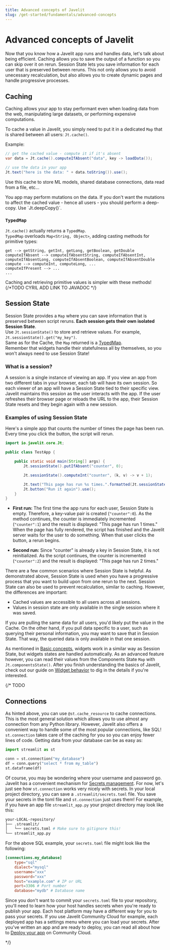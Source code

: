 ```yaml
---
title: Advanced concepts of Javelit
slug: /get-started/fundamentals/advanced-concepts
---
```


# Advanced concepts of Javelit

Now that you know how a Javelit app runs and handles data, let's talk about being efficient. Caching allows you to save the output of a function so you can skip over it on rerun. Session State lets you save information for each user that is preserved between reruns. This not only allows you to avoid unecessary recalculation, but also allows you to create dynamic pages and handle progressive processes.

## Caching

Caching allows your app to stay performant even when loading data from the web, manipulating large datasets, or performing expensive computations.

To cache a value in Javelit, you simply need to put it in a dedicated `Map` that is shared between all users: `Jt.cache()`.

Example:

```java
// get the cached value - compute it if it's absent
var data = Jt.cache().computeIfAbsent("data", key -> loadData());

// use the data in your app
Jt.text("here is the data: " + data.toString()).use();
```

Use this cache to store ML models, shared database connections, data read from a file, etc...


<Note>
You app may perform mutations on the data.  
If you don't want the mutations to affect the cached value - hence all users - you should perform a deep-copy.
Use `Jt.deepCopy()`. 
</Note>

### `TypedMap`

`Jt.cache()` actually returns a `TypedMap`.   
`TypedMap` overloads `Map<String, Object>`, adding casting methods for primitive types:
```
get --> getString, getInt, getLong, getBoolean, getDouble
computeIfAbsent --> computeIfAbsentString, computeIfAbsentInt, computeIfAbsentLong, computeIfAbsentBoolean, computeIfAbsentDouble
compute --> computeInt, computeLong, ...
computeIfPresent --> ...
...
```
Caching and retrieving primitive values is simpler with these methods!
{/*TODO CYRIL ADD LINK TO JAVADOC */}

## Session State

Session State provides a `Map` where you can save information that is preserved between script reruns. 
**Each session gets their own isolated Session State**.   
Use `Jt.sessionState()` to store and retrieve values. For example, `Jt.sessionState().get("my_key")`.  
Same as for the Cache, the `Map` returned is a [TypedMap](#typedmap).  
Remember that widgets handle their statefulness all by themselves, so you won't always need to use Session State!

### What is a session?

A session is a single instance of viewing an app. If you view an app from two different tabs in your browser, each tab will have its own session. So each viewer of an app will have a Session State tied to their specific view. Javelit maintains this session as the user interacts with the app. If the user refreshes their browser page or reloads the URL to the app, their Session State resets and they begin again with a new session.

### Examples of using Session State

Here's a simple app that counts the number of times the page has been run. Every time you click the button, the script will rerun.

```java
import io.javelit.core.Jt;

public class TestApp {

    public static void main(String[] args) {
        Jt.sessionState().putIfAbsent("counter", 0);

        Jt.sessionState().computeInt("counter", (k, v) -> v + 1);

        Jt.text("This page has run %s times.".formatted(Jt.sessionState().getInt("counter"))).use();
        Jt.button("Run it again").use();
    }
}
```

- **First run:** The first time the app runs for each user, Session State is empty. Therefore, a key-value pair is created (`"counter":0`). As the method continues, the counter is immediately incremented (`"counter":1`) and the result is displayed: "This page has run 1 times." When the page has fully rendered, the script has finished and the Javelit server waits for the user to do something. When that user clicks the button, a rerun begins.

- **Second run:** Since "counter" is already a key in Session State, it is not reinitialized. As the script continues, the counter is incremented (`"counter":2`) and the result is displayed: "This page has run 2 times."

There are a few common scenarios where Session State is helpful. As demonstrated above, Session State is used when you have a progressive process that you want to build upon from one rerun to the next. Session State can also be used to prevent recalculation, similar to caching. However, the differences are important:

- Cached values are accessible to all users across all sessions.
- Values in session state are only available in the single session where it was saved.

If you are pulling the same data for all users, you'd likely put the value in the Cache. On the other hand, if you pull data specific to a user, such as querying their personal information, you may want to save that in Session State. That way, the queried data is only available in that one session.

As mentioned in [Basic concepts](/get-started/fundamentals/main-concepts#widgets), widgets work in a similar way as Session State, but widgets states are handled automatically. 
As an advanced feature however, you can read their values from the Components State `Map` with `Jt.componentsState()`. 
After you finish understanding the basics of Javelit, check out our guide on [Widget behavior](/develop/concepts/architecture/widget-behavior) to dig in the details if you're interested.


{/* TODO 
## Connections

As hinted above, you can use `@st.cache_resource` to cache connections. This is the most general solution which allows you to use almost any connection from any Python library. However, Javelit also offers a convenient way to handle some of the most popular connections, like SQL! `st.connection` takes care of the caching for you so you can enjoy fewer lines of code. Getting data from your database can be as easy as:

```python
import streamlit as st

conn = st.connection("my_database")
df = conn.query("select * from my_table")
st.dataframe(df)
```

Of course, you may be wondering where your username and password go. Javelit has a convenient mechanism for [Secrets management](/develop/concepts/connections/secrets-management). For now, let's just see how `st.connection` works very nicely with secrets. In your local project directory, you can save a `.streamlit/secrets.toml` file. You save your secrets in the toml file and `st.connection` just uses them! For example, if you have an app file `streamlit_app.py` your project directory may look like this:

```bash
your-LOCAL-repository/
├── .streamlit/
│   └── secrets.toml # Make sure to gitignore this!
└── streamlit_app.py
```

For the above SQL example, your `secrets.toml` file might look like the following:

```toml
[connections.my_database]
    type="sql"
    dialect="mysql"
    username="xxx"
    password="xxx"
    host="example.com" # IP or URL
    port=3306 # Port number
    database="mydb" # Database name
```

Since you don't want to commit your `secrets.toml` file to your repository, you'll need to learn how your host handles secrets when you're ready to publish your app. Each host platform may have a different way for you to pass your secrets. If you use Javelit Community Cloud for example, each deployed app has a settings menu where you can load your secrets. After you've written an app and are ready to deploy, you can read all about how to [Deploy your app](/deploy/streamlit-community-cloud/deploy-your-app) on Community Cloud.

*/}
